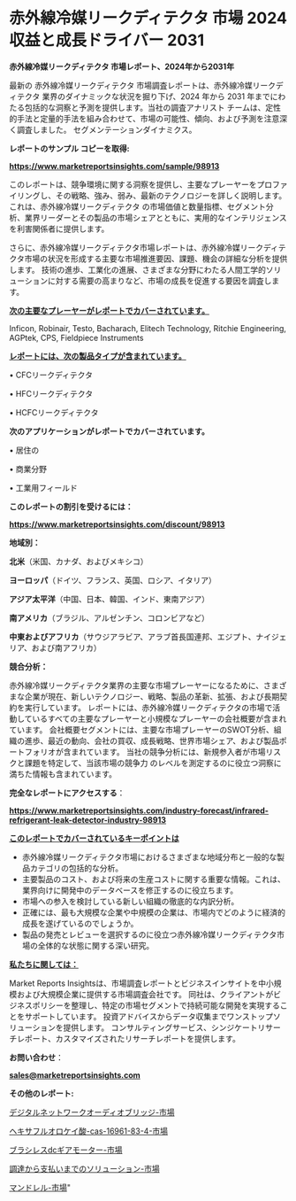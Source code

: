 # 赤外線冷媒リークディテクタ 市場 2024 収益と成長ドライバー 2031

<strong>赤外線冷媒リークディテクタ 市場レポート、2024年から2031年</strong>

最新の 赤外線冷媒リークディテクタ 市場調査レポートは、赤外線冷媒リークディテクタ 業界のダイナミックな状況を掘り下げ、2024 年から 2031 年までにわたる包括的な洞察と予測を提供します。当社の調査アナリスト チームは、定性的手法と定量的手法を組み合わせて、市場の可能性、傾向、および予測を注意深く調査しました。 セグメンテーションダイナミクス。



<strong>レポートのサンプル コピーを取得:</strong> <a href=https://www.marketreportsinsights.com/sample/98913>

<strong><u>https://www.marketreportsinsights.com/sample/98913</u></strong></a>

このレポートは、競争環境に関する洞察を提供し、主要なプレーヤーをプロファイリングし、その戦略、強み、弱み、最新のテクノロジーを詳しく説明します。 これは、赤外線冷媒リークディテクタ の市場価値と数量指標、セグメント分析、業界リーダーとその製品の市場シェアとともに、実用的なインテリジェンスを利害関係者に提供します。

さらに、赤外線冷媒リークディテクタ市場レポートは、赤外線冷媒リークディテクタ市場の状況を形成する主要な市場推進要因、課題、機会の詳細な分析を提供します。 技術の進歩、工業化の進展、さまざまな分野にわたる人間工学的ソリューションに対する需要の高まりなど、市場の成長を促進する要因を調査します。



<strong><u>次の主要なプレーヤーがレポートでカバーされています。</u></strong>

Inficon, Robinair, Testo, Bacharach, Elitech Technology, Ritchie Engineering, AGPtek, CPS, Fieldpiece Instruments



<strong><u><b>レポートには、次の製品タイプが含まれています。</b></u></strong>

• CFCリークディテクタ

• HFCリークディテクタ

• HCFCリークディテクタ



<strong><b>次のアプリケーションがレポートでカバーされています。</b></strong>

• 居住の

• 商業分野

• 工業用フィールド



<strong><b>このレポートの割引を受けるには：</b></strong><a href=https://www.marketreportsinsights.com/discount/98913>

<strong><u>https://www.marketreportsinsights.com/discount/98913</u></strong></a>



<strong>地域別：</strong>



<strong>北米</strong>（米国、カナダ、およびメキシコ）



<strong>ヨーロッパ</strong>（ドイツ、フランス、英国、ロシア、イタリア）



<strong>アジア太平洋</strong>（中国、日本、韓国、インド、東南アジア）



<strong>南アメリカ</strong>（ブラジル、アルゼンチン、コロンビアなど）



<strong>中東およびアフリカ</strong>（サウジアラビア、アラブ首長国連邦、エジプト、ナイジェリア、および南アフリカ）



<strong>競合分析：</strong>

赤外線冷媒リークディテクタ業界の主要な市場プレーヤーになるために、さまざまな企業が現在、新しいテクノロジー、戦略、製品の革新、拡張、および長期契約を実行しています。 レポートには、赤外線冷媒リークディテクタの市場で活動しているすべての主要なプレーヤーと小規模なプレーヤーの会社概要が含まれています。 会社概要セグメントには、主要な市場プレーヤーのSWOT分析、組織の進歩、最近の動向、会社の買収、成長戦略、世界市場シェア、および製品ポートフォリオが含まれています。 当社の競争分析には、新規参入者が市場リスクと課題を特定して、当該市場の競争力 のレベルを測定するのに役立つ洞察に満ちた情報も含まれています。



<strong>完全なレポートにアクセスする</strong>：

<a href=https://www.marketreportsinsights.com/industry-forecast/infrared-refrigerant-leak-detector-industry-98913>

<strong><u>https://www.marketreportsinsights.com/industry-forecast/infrared-refrigerant-leak-detector-industry-98913</u></strong></a>



<strong><u><b>このレポートでカバーされているキーポイントは</b></u></strong>
<ul>
  <li>赤外線冷媒リークディテクタ市場におけるさまざまな地域分布と一般的な製品カテゴリの包括的な分析。</li>
  <li>主要製品のコスト、および将来の生産コストに関する重要な情報。これは、業界向けに開発中のデータベースを修正するのに役立ちます。</li>
  <li>市場への参入を検討している新しい組織の徹底的な内訳分析。</li>
  <li>正確には、最も大規模な企業や中規模の企業は、市場内でどのように経済的成長を遂げているのでしょうか。</li>
  <li>製品の発売とレビューを選択するのに役立つ赤外線冷媒リークディテクタ市場の全体的な状態に関する深い研究。</li>
</ul>


<strong><u><b>私たちに関しては：</b></u></strong>

Market Reports Insightsは、市場調査レポートとビジネスインサイトを中小規模および大規模企業に提供する市場調査会社です。 同社は、クライアントがビジネスポリシーを整理し、特定の市場セグメントで持続可能な開発を実現することをサポートしています。 投資アドバイスからデータ収集までワンストップソリューションを提供します。 コンサルティングサービス、シンジケートリサーチレポート、カスタマイズされたリサーチレポートを提供します。



<strong><b>お問い合わせ</b></strong>：

<a href=mailto:sales@marketreportsinsights.com>

<strong><u>sales@marketreportsinsights.com</u></strong></a>



<strong>その他のレポート:</strong>

<a href=https://www.linkedin.com/pulse/デジタルネットワークオーディオブリッジ-市場-2023-swot-分析と最新イノベーション-pzaxf/>デジタルネットワークオーディオブリッジ-市場</a>

<a href=https://www.linkedin.com/pulse/ヘキサフルオロケイ酸-cas-16961-83-4-市場-2023-最新の-cagr-および成長分析-xszrf/>ヘキサフルオロケイ酸-cas-16961-83-4-市場</a>

<a href=https://www.linkedin.com/pulse/ブラシレスdcギアモーター-市場-2023-総合分析と事業成長戦略-2030-pmmxf/>ブラシレスdcギアモーター-市場</a>

<a href=https://www.linkedin.com/pulse/調達から支払いまでのソリューション-市場-2023-総合分析と事業成長戦略-skiff/>調達から支払いまでのソリューション-市場</a>

<a href=https://www.linkedin.com/pulse/マンドレル-市場-2023-総合分析と事業成長戦略-2030-analytics-achievers-24-analysis-esstf/>マンドレル-市場</a>"
